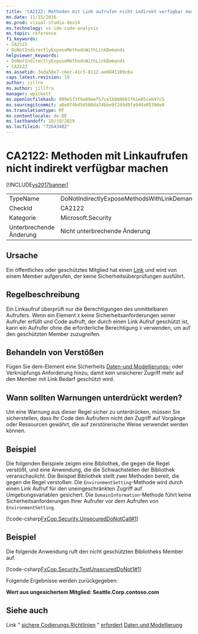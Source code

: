 ```yaml
---
title: 'CA2122: Methoden mit Link aufrufen nicht indirekt verfügbar machen | Microsoft-Dokumentation'
ms.date: 11/15/2016
ms.prod: visual-studio-dev14
ms.technology: vs-ide-code-analysis
ms.topic: reference
f1_keywords:
- CA2122
- DoNotIndirectlyExposeMethodsWithLinkDemands
helpviewer_keywords:
- DoNotIndirectlyExposeMethodsWithLinkDemands
- CA2122
ms.assetid: 3eda58e7-c6ec-41c3-8112-ae0841109c6a
caps.latest.revision: 19
author: jillre
ms.author: jillfra
manager: wpickett
ms.openlocfilehash: 099e5f3f9a09eef57ce1b888601f61e85ceb97c5
ms.sourcegitcommit: a8e8f4bd5d508da34bbe9f2d4d9fa94da0539de0
ms.translationtype: MT
ms.contentlocale: de-DE
ms.lasthandoff: 10/19/2019
ms.locfileid: "72643402"
---
```

# <a name="ca2122-do-not-indirectly-expose-methods-with-link-demands"></a>CA2122: Methoden mit Linkaufrufen nicht indirekt verfügbar machen
[!INCLUDE[vs2017banner](../includes/vs2017banner.md)]

|||
|-|-|
|TypeName|DoNotIndirectlyExposeMethodsWithLinkDemands|
|CheckId|CA2122|
|Kategorie|Microsoft.Security|
|Unterbrechende Änderung|Nicht unterbrechende Änderung|

## <a name="cause"></a>Ursache
 Ein öffentliches oder geschütztes Mitglied hat einen [Link](https://msdn.microsoft.com/library/a33fd5f9-2de9-4653-a4f0-d9df25082c4d) und wird von einem Member aufgerufen, der keine Sicherheitsüberprüfungen ausführt.

## <a name="rule-description"></a>Regelbeschreibung
 Ein Linkaufruf überprüft nur die Berechtigungen des unmittelbaren Aufrufers. Wenn ein Element `X` keine Sicherheitsanforderungen seiner Aufrufer erfüllt und Code aufruft, der durch einen Link Aufruf geschützt ist, kann ein Aufrufer ohne die erforderliche Berechtigung `X` verwenden, um auf den geschützten Member zuzugreifen.

## <a name="how-to-fix-violations"></a>Behandeln von Verstößen
 Fügen Sie dem-Element eine Sicherheits [Daten-und Modellierungs-](https://msdn.microsoft.com/library/8c37635d-e2c1-4b64-a258-61d9e87405e6) oder Verknüpfungs Anforderung hinzu, damit kein unsicherer Zugriff mehr auf den Member mit Link Bedarf geschützt wird.

## <a name="when-to-suppress-warnings"></a>Wann sollten Warnungen unterdrückt werden?
 Um eine Warnung aus dieser Regel sicher zu unterdrücken, müssen Sie sicherstellen, dass Ihr Code den Aufrufern nicht den Zugriff auf Vorgänge oder Ressourcen gewährt, die auf zerstörerische Weise verwendet werden können.

## <a name="example"></a>Beispiel
 Die folgenden Beispiele zeigen eine Bibliothek, die gegen die Regel verstößt, und eine Anwendung, die die Schwachstellen der Bibliothek veranschaulicht. Die Beispiel Bibliothek stellt zwei Methoden bereit, die gegen die Regel verstoßen. Die `EnvironmentSetting`-Methode wird durch einen Link Aufruf für den uneingeschränkten Zugriff auf Umgebungsvariablen gesichert. Die `DomainInformation`-Methode führt keine Sicherheitsanforderungen Ihrer Aufrufer vor dem Aufrufen von `EnvironmentSetting`.

 [!code-csharp[FxCop.Security.UnsecuredDoNotCall#1](../snippets/csharp/VS_Snippets_CodeAnalysis/FxCop.Security.UnsecuredDoNotCall/cs/FxCop.Security.UnsecuredDoNotCall.cs#1)]

## <a name="example"></a>Beispiel
 Die folgende Anwendung ruft den nicht geschützten Bibliotheks Member auf.

 [!code-csharp[FxCop.Security.TestUnsecuredDoNot1#1](../snippets/csharp/VS_Snippets_CodeAnalysis/FxCop.Security.TestUnsecuredDoNot1/cs/FxCop.Security.TestUnsecuredDoNot1.cs#1)]

 Folgende Ergebnisse werden zurückgegeben:

 **Wert aus ungesichertem Mitglied: Seattle.Corp.contoso.com**
## <a name="see-also"></a>Siehe auch
 Link " [sichere Codierungs Richtlinien](https://msdn.microsoft.com/library/4f882d94-262b-4494-b0a6-ba9ba1f5f177) " [erfordert](https://msdn.microsoft.com/library/a33fd5f9-2de9-4653-a4f0-d9df25082c4d) [Daten und Modellierung](https://msdn.microsoft.com/library/8c37635d-e2c1-4b64-a258-61d9e87405e6)
